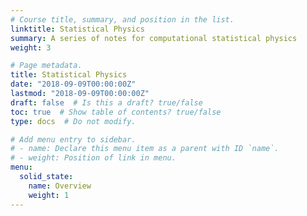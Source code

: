 ```yaml
---
# Course title, summary, and position in the list.
linktitle: Statistical Physics
summary: A series of notes for computational statistical physics
weight: 3

# Page metadata.
title: Statistical Physics
date: "2018-09-09T00:00:00Z"
lastmod: "2018-09-09T00:00:00Z"
draft: false  # Is this a draft? true/false
toc: true  # Show table of contents? true/false
type: docs  # Do not modify.

# Add menu entry to sidebar.
# - name: Declare this menu item as a parent with ID `name`.
# - weight: Position of link in menu.
menu:
  solid_state:
    name: Overview
    weight: 1
---
```

